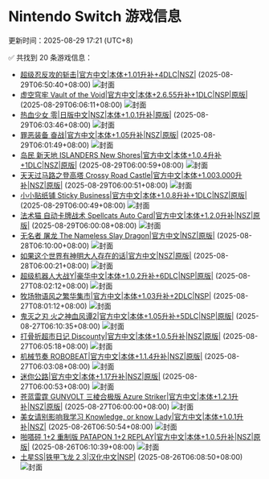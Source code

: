 # Nintendo Switch 游戏信息
更新时间：2025-08-29 17:21 (UTC+8)

✅ 共找到 20 条游戏信息：

- [超级忍反攻的斩击|官方中文|本体+1.01升补+4DLC|NSZ|](https://www.gamer520.com/98631.html) (2025-08-29T06:50:40+08:00)
  ![封面](https://img-eshop.cdn.nintendo.net/i/f0aef560fba9b1f92f31cdfce1e49312c651ae4fc7bee9ba697a7299f039d8e9.jpg?w=1000)
- [虚空穹牢 Vault of the Void|官方中文|本体+2.6.55升补+1DLC|NSP|原版|](https://www.gamer520.com/93651.html) (2025-08-29T06:06:11+08:00)
  ![封面](https://ig.2468c.com/2024/10/10/84581d0ed019c.jpg)
- [热血少女 零|日版中文|NSZ|本体+1.0.1升补|原版|](https://www.gamer520.com/41850.html) (2025-08-29T06:03:46+08:00)
  ![封面](https://img-eshop.cdn.nintendo.net/i/78269ad92fcbeb93920b32d5d966220ee2ece6474cce45c611da5c63ac3565b6.jpg?w=1000)
- [罪恶装备 奋战|官方中文|本体+1.05升补|NSZ|原版|](https://www.gamer520.com/87797.html) (2025-08-29T06:01:49+08:00)
  ![封面](https://shared.cdn.queniuqe.com/store_item_assets/steam/apps/2524120/f8fc9f9a366444b0bb1678872325027307add4b4/capsule_616x353.jpg?t=1730362774)
- [岛民 新天地 ISLANDERS New Shores|官方中文|本体+1.0.4升补+1DLC|NSZ|原版|](https://www.gamer520.com/95853.html) (2025-08-29T06:00:59+08:00)
  ![封面](https://img-eshop.cdn.nintendo.net/i/52be9d2faed36575a5d638ed048d1f8b751414f1dfd1d6ceaa79f3204da4bf4c.jpg?w=1000)
- [天天过马路之登高塔 Crossy Road Castle|官方中文|本体+1.003.000升补|NSZ|原版|](https://www.gamer520.com/89161.html) (2025-08-29T06:00:51+08:00)
  ![封面](https://assets.nintendo.com/image/upload/ar_16:9,c_lpad,w_1240/b_white/f_auto/q_auto/ncom/software/switch/70010000072145/fa968b70b171de04b5ba564e1f67a231f58f190de856fb074db5aebf3720cc2f)
- [小小贴纸铺 Sticky Business|官方中文|本体+1.0.8升补+1DLC|NSZ|原版|](https://www.gamer520.com/78574.html) (2025-08-29T06:00:49+08:00)
  ![封面](https://shared.cdn.queniuqe.com/store_item_assets/steam/apps/2303350/capsule_616x353.jpg?t=1719248291)
- [法术猫 自动卡牌战术 Spellcats Auto Card|官方中文|本体+1.2.0升补|NSZ|原版|](https://www.gamer520.com/98623.html) (2025-08-29T06:00:08+08:00)
  ![封面](https://shared.cdn.queniuqe.com/store_item_assets/steam/apps/2150910/capsule_616x353.jpg?t=1719495989)
- [无名者 屠龙 The Nameless Slay Dragon|官方中文|NSZ|原版|](https://www.gamer520.com/98581.html) (2025-08-28T06:10:00+08:00)
  ![封面](https://shared.cdn.queniuqe.com/store_item_assets/steam/apps/2410170/capsule_616x353_schinese.jpg?t=1727337568)
- [如果这个世界有神明大人存在的话|官方中文|NSZ|原版|](https://www.gamer520.com/98579.html) (2025-08-28T06:00:21+08:00)
  ![封面](https://img-eshop.cdn.nintendo.net/i/c496c45e3b3fd2d811b7b94d9162afd3dd846c58538b97d6895404699873da60.jpg?w=1000)
- [超级机器人大战Y|豪华中文|本体+1.0.2升补+6DLC|NSP|原版|](https://www.gamer520.com/98520.html) (2025-08-27T08:02:12+08:00)
  ![封面](https://s1.imagehub.cc/images/2025/08/27/179527e2520aaad79e0c13cb7a0dced0.jpg)
- [牧场物语风之繁华集市|官方中文|本体+1.03升补+2DLC|NSP|](https://www.gamer520.com/98524.html) (2025-08-27T08:01:12+08:00)
  ![封面](https://s1.imagehub.cc/images/2025/08/27/c8e9de1443862bacc9a9a51f619ecadb.jpg)
- [鬼灭之刃 火之神血风谭2|官方中文|本体+1.05升补+5DLC|NSP|原版|](https://www.gamer520.com/97137.html) (2025-08-27T06:10:35+08:00)
  ![封面](https://assets.nintendo.com/image/upload/ar_16:9,c_lpad,w_1240/b_white/f_auto/q_auto/ncom/software/switch/70010000086956/d13ae5d926b6c7ad34769073b7d91012d6ed55f0082600ab334ab941c9340060)
- [打骨折超市日记 Discounty|官方中文|本体+1.0.5升补|NSZ|原版|](https://www.gamer520.com/98322.html) (2025-08-27T06:05:18+08:00)
  ![封面](https://shared.cdn.queniuqe.com/store_item_assets/steam/apps/2274620/a957008ad222a71765cec860eae048a2bb4d472c/capsule_616x353_schinese.jpg?t=1755530959)
- [机械节奏 ROBOBEAT|官方中文|本体+1.1.4升补|NSZ|原版|](https://www.gamer520.com/87981.html) (2025-08-27T06:03:08+08:00)
  ![封面](https://shared.cdn.queniuqe.com/store_item_assets/steam/apps/1456760/capsule_616x353.jpg?t=1715771287)
- [迷你公路|官方中文|本体+1.17升补|NSZ|原版|](https://www.gamer520.com/31137.html) (2025-08-27T06:00:53+08:00)
  ![封面](https://shared.cdn.queniuqe.com/store_item_assets/steam/apps/1127500/capsule_616x353.jpg?t=1667780984)
- [苍蓝雷霆 GUNVOLT 三棱合极版 Azure Striker|官方中文|本体+1.2.1升补|NSZ|原版|](https://www.gamer520.com/96643.html) (2025-08-27T06:00:00+08:00)
  ![封面](https://img-eshop.cdn.nintendo.net/i/99dd0cfcfdc8812f07524c8e659c86a05b7a355831635c344083423a3e0c73f2.jpg?w=1920)
- [美女请别影响我学习 Knowledge, or know Lady|官方中文|本体+1.0.1升补|NSZ|](https://www.gamer520.com/98170.html) (2025-08-26T06:50:54+08:00)
  ![封面](https://shared.cdn.queniuqe.com/store_item_assets/steam/apps/2786680/ss_9c43d28c19351a9c8f79935e32bd6e6ad7df526c.1920x1080.jpg?t=1711506982)
- [啪嗒砰 1+2 重制版 PATAPON 1+2 REPLAY|官方中文|本体+1.0.5升补|NSZ|原版|](https://www.gamer520.com/95863.html) (2025-08-26T06:10:39+08:00)
  ![封面](https://shared.cdn.queniuqe.com/store_item_assets/steam/apps/2383200/def6952730d17905e2f4c53544ed64c6ae956634/capsule_616x353.jpg?t=1751985194)
- [土星SS|铁甲飞龙 2 3|汉化中文|NSP|](https://www.gamer520.com/98459.html) (2025-08-26T06:08:50+08:00)
  ![封面](https://s1.imagehub.cc/images/2025/08/26/10203534dcc972dc4ed2b7d0538fd772.jpg)
